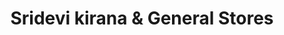 ---
title: "Sridevi kirana & General Stores"
url: /hyderabad/sridevi-kirana-und-general-stores/
shop: Dorfladen
---